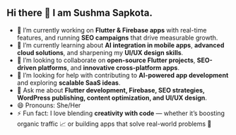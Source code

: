 ## Hi there 👋 I am Sushma Sapkota.
- 🔭 I’m currently working on **Flutter & Firebase apps** with real-time features, and running **SEO campaigns** that drive measurable growth.  
- 🌱 I’m currently learning about **AI integration in mobile apps**, **advanced cloud solutions**, and sharpening my **UI/UX design skills**.  
- 👯 I’m looking to collaborate on **open-source Flutter projects**, **SEO-driven platforms**, and **innovative cross-platform apps**.  
- 🤔 I’m looking for help with contributing to **AI-powered app development** and exploring **scalable SaaS ideas**.  
- 💬 Ask me about **Flutter development, Firebase, SEO strategies, WordPress publishing, content optimization, and UI/UX design**.  
- 😄 Pronouns: She/Her  
- ⚡ Fun fact: I love blending **creativity with code** — whether it’s boosting organic traffic 📈 or building apps that solve real-world problems 🚀  

<!--
**sushmaa11/sushmaa11** is a ✨ _special_ ✨ repository because its `README.md` (this file) appears on your GitHub profile.

Here are some ideas to get you started:

- 🔭 I’m currently working on ...
- 🌱 I’m currently learning ...
- 👯 I’m looking to collaborate on ...
- 🤔 I’m looking for help with ...
- 💬 Ask me about ...
- 📫 How to reach me: ...
- 😄 Pronouns: ...
- ⚡ Fun fact: ...
-->
